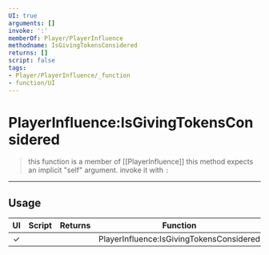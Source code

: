 ```yaml
---
UI: true
arguments: []
invoke: ':'
memberOf: Player/PlayerInfluence
methodname: IsGivingTokensConsidered
returns: []
script: false
tags:
- Player/PlayerInfluence/_function
- function/UI
---
```

# PlayerInfluence:IsGivingTokensConsidered
> this function is a member of [[PlayerInfluence]]
> this method expects an implicit "self" argument. invoke it with `:`
-----
## Usage
|  UI | Script | Returns | Function | Arguments |
|:---:|:------:|-------:|:--------:|:---------|
|✓| ||PlayerInfluence:IsGivingTokensConsidered||
